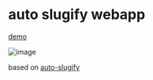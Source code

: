 # auto slugify webapp
[demo](https://slugify.kazoottt.top/)


![image](https://github.com/KazooTTT/auto-slugify-webapp/assets/31075337/e391b919-a2e8-411b-b466-c53ce79b16fc)

based on
[auto-slugify](https://github.com/kzttools/auto-slugify)
